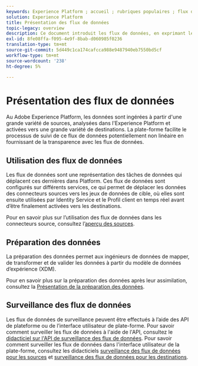 ```yaml
---
keywords: Experience Platform ; accueil ; rubriques populaires ; flux de données ; flux de données ; données ; surveillance ; flux de données ; surveillance ; flux de données ; surveillance ; flux de données ; surveillance ; flux de données ; surveillance ; flux de données ; flux ; service de flux ;
solution: Experience Platform
title: Présentation des flux de données
topic-legacy: overview
description: Ce document introduit les flux de données, en exprimant leur utilisation dans Adobe Experience Platform.
exl-id: 8fe08ffa-f095-4e9f-8bab-d060985f0236
translation-type: tm+mt
source-git-commit: 5d449c1ca174cafcca988e9487940eb7550bd5cf
workflow-type: tm+mt
source-wordcount: '238'
ht-degree: 5%

---
```


# Présentation des flux de données

Au Adobe Experience Platform, les données sont ingérées à partir d&#39;une grande variété de sources, analysées dans l&#39;Experience Platform et activées vers une grande variété de destinations. La plate-forme facilite le processus de suivi de ce flux de données potentiellement non linéaire en fournissant de la transparence avec les flux de données.

## Utilisation des flux de données

Les flux de données sont une représentation des tâches de données qui déplacent ces dernières dans Platform. Ces flux de données sont configurés sur différents services, ce qui permet de déplacer les données des connecteurs sources vers les jeux de données de cible, où elles sont ensuite utilisées par Identity Service et le Profil client en temps réel avant d’être finalement activées vers les destinations.

Pour en savoir plus sur l’utilisation des flux de données dans les connecteurs source, consultez l’[aperçu des sources](../sources/home.md).

## Préparation des données

La préparation des données permet aux ingénieurs de données de mapper, de transformer et de valider les données à partir du modèle de données d’expérience (XDM).

Pour en savoir plus sur la préparation des données après leur assimilation, consultez la [Présentation de la préparation des données](../data-prep/home.md).

## Surveillance des flux de données

Les flux de données de surveillance peuvent être effectués à l’aide des API de plateforme ou de l’interface utilisateur de plate-forme. Pour savoir comment surveiller les flux de données à l&#39;aide de l&#39;API, consultez le [didacticiel sur l&#39;API de surveillance des flux de données](./api/monitor.md). Pour savoir comment surveiller les flux de données dans l&#39;interface utilisateur de la plate-forme, consultez les didacticiels [surveillance des flux de données pour les sources](./ui/monitor-sources.md) et [surveillance des flux de données pour les destinations](./ui/monitor-destinations.md).
